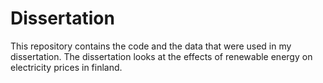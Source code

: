 # Dissertation
This repository contains the code and the data that were used in my dissertation. The dissertation looks at the effects of renewable energy on electricity prices in finland. 
